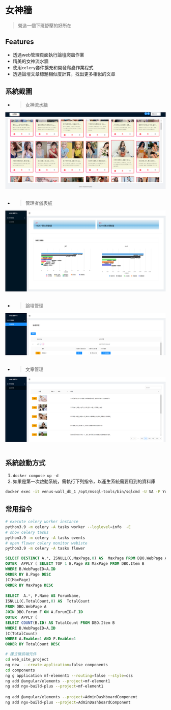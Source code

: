 # 女神牆
> 營造一個下班舒壓的好所在
## Features
- 透過web管理頁面執行論壇爬蟲作業
- 精美的女神流水牆
- 使用``celery``套件擴充和開發爬蟲作業程式
- 透過論壇文章標題相似度計算，找出更多相似的文章
## 系統截圖
- > 女神流水牆
<center><img src="./screenshots/1.png" /></center>
<br/>

- > 管理者儀表板
<center><img src="./screenshots/4.png" /></center>
<br/>

- > 論壇管理
<center><img src="./screenshots/2.png" /></center>
<br/>

- > 文章管理
<center><img src="./screenshots/3.png" /></center>
<br/>

## 系統啟動方式
1. ``` docker compose up -d ```
2. 如果是第一次啟動系統，需執行下列指令，以產生系統需要用到的資料庫
``` bash
docker exec -it venus-wall_db_1 /opt/mssql-tools/bin/sqlcmd -U SA -P YourStrong!Passw0rd  -W -i init_db.sql
```

## 常用指令
``` bash
# execute celery worker instance 
python3.9 -m celery -A tasks worker --loglevel=info  -E
# show celery tasks
python3.9 -m celery -A tasks events
# open flower celery monitor webiste
python3.9 -m celery -A tasks flower 
```
``` sql
SELECT DISTINCT A.*, ISNULL(C.MaxPage,0) AS  MaxPage FROM DBO.WebPage A
OUTER  APPLY ( SELECT TOP 1 B.Page AS MaxPage FROM DBO.Item B
WHERE B.WebPageID=A.ID
ORDER BY B.Page DESC 
)C(MaxPage)
ORDER BY MaxPage DESC

SELECT  A.*, F.Name AS ForumName,
ISNULL(C.TotalCount,0) AS  TotalCount 
FROM DBO.WebPage A
JOIN DBO.Forum F ON A.ForumID=F.ID
OUTER  APPLY ( 
SELECT COUNT(B.ID) AS TotalCount FROM DBO.Item B
WHERE B.WebPageID=A.ID
)C(TotalCount)
WHERE A.Enable=1 AND F.Enable=1
ORDER BY TotalCount DESC
```
``` bash
# 建立微前端元件
cd web_site_project
ng new  --create-application=false components  
cd components
ng g application mf-element1 --routing=false --style=css     
ng add @angular/elements --project=mf-element1
ng add ngx-build-plus --project=mf-element1

ng add @angular/elements --project=AdminDashboardComponent
ng add ngx-build-plus --project=AdminDashboardComponent
```

